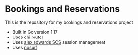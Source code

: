 # Bookings and Reservations

This is the repository for my bookings and reservations project
- Built in Go version 1.17
- Uses [chi router](https://github.com/go-chi/chi)
- Uses [alex edwards SCS](https://github.com/alexedwards/scs) session management
- Uses [nosurf](https://github.com/justinas/nosurf)
